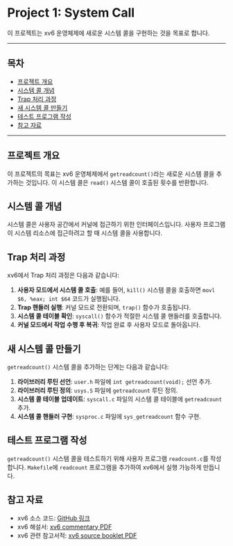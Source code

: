 
# Project 1: System Call

이 프로젝트는 xv6 운영체제에 새로운 시스템 콜을 구현하는 것을 목표로 합니다.

---

## 목차

- [프로젝트 개요](#프로젝트-개요)
- [시스템 콜 개념](#시스템-콜-개념)
- [Trap 처리 과정](#trap-처리-과정)
- [새 시스템 콜 만들기](#새-시스템-콜-만들기)
- [테스트 프로그램 작성](#테스트-프로그램-작성)
- [참고 자료](#참고-자료)

---

## 프로젝트 개요

이 프로젝트의 목표는 xv6 운영체제에서 `getreadcount()`라는 새로운 시스템 콜을 추가하는 것입니다. 이 시스템 콜은 `read()` 시스템 콜이 호출된 횟수를 반환합니다.



## 시스템 콜 개념

시스템 콜은 사용자 공간에서 커널에 접근하기 위한 인터페이스입니다. 사용자 프로그램이 시스템 리소스에 접근하려고 할 때 시스템 콜을 사용합니다.



## Trap 처리 과정

xv6에서 Trap 처리 과정은 다음과 같습니다:

1. **사용자 모드에서 시스템 콜 호출**: 예를 들어, `kill()` 시스템 콜을 호출하면 `movl $6, %eax; int $64` 코드가 실행됩니다.
2. **Trap 핸들러 실행**: 커널 모드로 전환되며, `trap()` 함수가 호출됩니다.
3. **시스템 콜 테이블 확인**: `syscall()` 함수가 적절한 시스템 콜 핸들러를 호출합니다.
4. **커널 모드에서 작업 수행 후 복귀**: 작업 완료 후 사용자 모드로 돌아옵니다.



## 새 시스템 콜 만들기

`getreadcount()` 시스템 콜을 추가하는 단계는 다음과 같습니다:

1. **라이브러리 루틴 선언**: `user.h` 파일에 `int getreadcount(void);` 선언 추가.
2. **라이브러리 루틴 정의**: `usys.S` 파일에 `getreadcount` 루틴 정의.
3. **시스템 콜 테이블 업데이트**: `syscall.c` 파일의 시스템 콜 테이블에 `getreadcount` 추가.
4. **시스템 콜 핸들러 구현**: `sysproc.c` 파일에 `sys_getreadcount` 함수 구현.



## 테스트 프로그램 작성

`getreadcount()` 시스템 콜을 테스트하기 위해 사용자 프로그램 `readcount.c`를 작성합니다. `Makefile`에 `readcount` 프로그램을 추가하여 xv6에서 실행 가능하게 만듭니다.


## 참고 자료

- xv6 소스 코드: [GitHub 링크](https://github.com/mit-pdos/xv6-public)
- xv6 해설서: [xv6 commentary PDF](https://pdos.csail.mit.edu/6.828/2018/xv6/book-rev11.pdf)
- xv6 관련 참고서적: [xv6 source booklet PDF](https://pdos.csail.mit.edu/6.828/2018/xv6/xv6-rev11.pdf)


